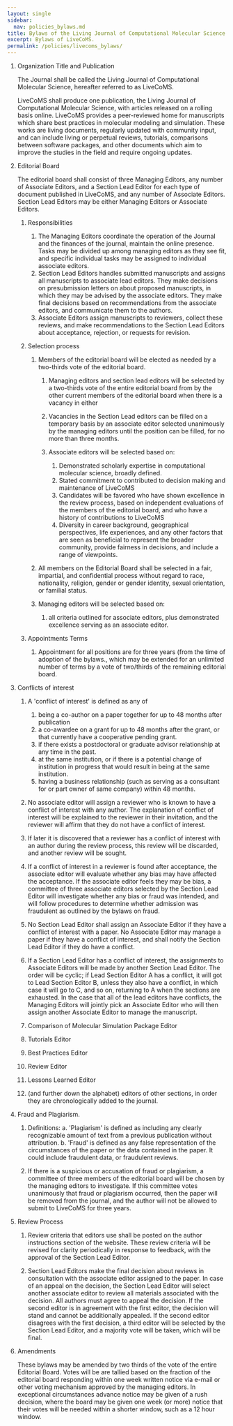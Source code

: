 ```yaml
---
layout: single
sidebar:
  nav: policies_bylaws.md
title: Bylaws of the Living Journal of Computational Molecular Science
excerpt: Bylaws of LiveCoMS.
permalink: /policies/livecoms_bylaws/
---
```


1. Organization Title and Publication

   The Journal shall be called the Living Journal of Computational
   Molecular Science, hereafter referred to as LiveCoMS.

   LiveCoMS shall produce one publication, the Living Journal of
   Computational Molecular Science, with articles released on a rolling
   basis online. LiveCoMS provides a peer-reviewed home for manuscripts
   which share best practices in molecular modeling and simulation. These
   works are living documents, regularly updated with community input,
   and can include living or perpetual reviews, tutorials, comparisons
   between software packages, and other documents which aim to improve
   the studies in the field and require ongoing updates.

1. Editorial Board

   The editorial board shall consist of three Managing Editors, any
   number of Associate Editors, and a Section Lead Editor for each type
   of document published in LiveCoMS, and any number of Associate
   Editors. Section Lead Editors may be either Managing Editors or
   Associate Editors.

   1. Responsibilities
      1. The Managing Editors coordinate the operation of the Journal and
         the finances of the journal, maintain the online presence.  Tasks
         may be divided up among managing editors as they see fit, and specific 
         individual tasks may be assigned to individual associate editors.
      1. Section Lead Editors handles submitted manuscripts and assigns
         all manuscripts to associate lead editors. They make decisions on
         presubmission letters on about proposed manuscripts, in which they
         may be advised by the associate editors. They make final decisions
         based on recommendations from the associate editors, and communicate
         them to the authors.
      1. Associate Editors assign manuscripts to reviewers, collect
         these reviews, and make recommendations to the Section Lead
         Editors about acceptance, rejection, or requests for revision.

   1. Selection process
      1. Members of the editorial board will be elected as needed by a two-thirds vote of the editorial board.

         1. Managing editors and section lead editors will be selected by a two-thirds vote of the 
            entire editorial board from by the other current members of the editorial board when there is a 
            vacancy in either 
         1. Vacancies in the Section Lead editors can be filled on a temporary basis by an associate editor selected unanimously by the managing editors until the position can be filled, for no more than three months.  
         1. Associate editors will be selected based on: 	        

            1. Demonstrated scholarly expertise in computational molecular science, broadly defined.
            1. Stated commitment to contributed to decision making and maintenance of LiveCoMS
            1. Candidates will be favored who have shown excellence in the review process, based on independent evaluations
of the members of the editorial board, and who have a history of contributions to LiveCoMS
            1. Diversity in career background, geographical perspectives, life experiences, and any other factors that are seen as beneficial to represent the broader community, provide fairness in decisions, and include a range of viewpoints. 
	    1. All members on the Editorial Board shall be selected in a fair, impartial, and confidential process without regard to race, nationality, religion, gender or gender identity, sexual orientation, or familial status.

         1. Managing editors will be selected based on:
            1. all criteria outlined for associate editors, plus demonstrated excellence serving as an associate editor.
       
   1. Appointments Terms
      1. Appointment for all positions are for three years (from the
         time of adoption of the bylaws., which may be extended for an
         unlimited number of terms by a vote of two/thirds of the remaining 
         editorial board.

1. Conflicts of interest
   1. A 'conflict of interest' is defined as any of
      1. being a co-author on a paper together for up to 48 months after publication
      1. a co-awardee on a grant for up to 48 months after the grant, or that currently have a cooperative pending grant.
      1. if there exists a postdoctoral or graduate advisor relationship at any time in the past.
      1. at the same institution, or if there is a potential change of institution in progress that would result in being at the same institution.
      1. having a business relationship (such as serving as a consultant for or part owner of same company) within 48 months.

   1. No associate editor will assign a reviewer who is known to have a conflict of interest with any author.  The explanation of conflict of interest will be explained to the reviewer in their invitation, and the reviewer will affirm that they do not have a conflict of interest.

   1. If later it is discovered that a reviewer has a conflict of interest with an author during the review process, this review will be discarded, and another review will be sought. 

   1. If a conflict of interest in a reviewer is found after acceptance, the associate editor will evaluate whether any bias may have affected the acceptance. If the associate editor feels they may be bias, a committee of three associate editors selected by the Section Lead Editor will investigate whether any bias or fraud was intended, and will follow procedures to determine whether admission was fraudulent as outlined by the bylaws on fraud.
  
   1. No Section Lead Editor shall assign an Associate Editor if they
have a conflict of interest with a paper. No Associate Editor may
manage a paper if they have a conflict of interest, and shall notify
the Section Lead Editor if they do have a conflict.

   1. If a Section Lead Editor has a conflict of interest, the
assignments to Associate Editors will be made by another Section Lead
Editor.  The order will be cyclic; if Lead Section Editor A has a
conflict, it will got to Lead Section Editor B, unless they also have
a conflict, in which case it will go to C, and so on, returning to A
when the sections are exhausted. In the case that all of the lead
editors have conflicts, the Managing Editors will jointly pick an
Associate Editor who will then assign another Associate Editor to
manage the manuscript.

     1. Comparison of Molecular Simulation Package Editor
     1. Tutorials Editor
     1. Best Practices Editor 
     1. Review Editor 
     1. Lessons Learned Editor
     1. (and further down the alphabet) editors of other sections, in order they are chronologically added to the journal. 

1. Fraud and Plagiarism.

    1. Definitions:
        a. 'Plagiarism' is defined as including any clearly recognizable
amount of text from a previous publication without attribution. 
        b. 'Fraud' is defined as any false representation of the circumstances of the paper or the data contained in the paper. It could include fraudulent data, or fraudulent reviews.

   2. If there is a suspicious or accusation of fraud or plagiarism, a
   committee of three members of the editorial board will be chosen by
   the managing editors to investigate.  If this committee votes
   unanimously that fraud or plagiarism occurred, then the paper will
   be removed from the journal, and the author will not be allowed to
   submit to LiveCoMS for three years.

1. Review Process

    1. Review criteria that editors use shall be posted on the author
    instructions section of the website. These review criteria will be
    revised for clarity periodically in response to feedback, with the
    approval of the Section Lead Editor.

    2. Section Lead Editors make the final decision about reviews in
    consultation with the associate editor assigned to the paper. In
    case of an appeal on the decision, the Section Lead Editor will
    select another associate editor to review all materials associated
    with the decision. All authors must agree to appeal the
    decision. If the second editor is in agreement with the first
    editor, the decision will stand and cannot be additionally
    appealed.  If the second editor disagrees with the first decision,
    a third editor will be selected by the Section Lead Editor, and a
    majority vote will be taken, which will be final.

1. Amendments

   These bylaws may be amended by two thirds of the vote of the entire
   Editorial Board.  Votes will be are tallied based on the fraction
   of the editorial board responding within one week written notice
   via e-mail or other voting mechanism approved by the managing
   editors. In exceptional circumstances advance notice may be given
   of a rush decision, where the board may be given one week (or more)
   notice that their votes will be needed within a shorter window,
   such as a 12 hour window.

